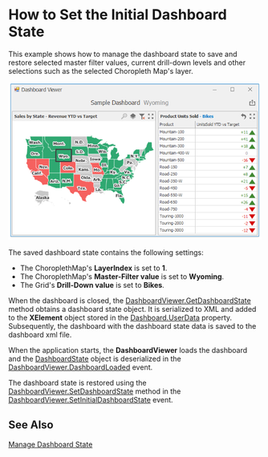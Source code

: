 # How to Set the Initial Dashboard State

This example shows how to manage the dashboard state to save and restore selected master filter values, current drill-down levels and other selections such as the selected Choropleth Map's layer.

![](/image.png)

The saved dashboard state contains the following settings:

- The ChoroplethMap's **LayerIndex** is set to **1**.
- The ChoroplethMap's **Master-Filter value** is set to **Wyoming**.
- The Grid's **Drill-Down value** is set to **Bikes**.

When the dashboard is closed, the [DashboardViewer.GetDashboardState](https://docs.devexpress.com/Dashboard/DevExpress.DashboardWin.DashboardViewer.GetDashboardState) method obtains a dashboard state object. It is serialized to XML and added to the **XElement** object stored in the [Dashboard.UserData](https://docs.devexpress.com/Dashboard/DevExpress.DashboardCommon.Dashboard.UserData) property. Subsequently, the dashboard with the dashboard state data is saved to the dashboard xml file.

When the application starts, the **DashboardViewer** loads the dashboard and the [DashboardState](https://docs.devexpress.com/Dashboard/DevExpress.DashboardCommon.DashboardState) object is deserialized in the [DashboardViewer.DashboardLoaded](https://docs.devexpress.com/Dashboard/DevExpress.DashboardWin.DashboardViewer.DashboardLoaded) event.

The dashboard state is restored using the [DashboardViewer.SetDashboardState](https://docs.devexpress.com/Dashboard/DevExpress.DashboardWin.DashboardViewer.SetDashboardState(DevExpress.DashboardCommon.DashboardState)) method in the [DashboardViewer.SetInitialDashboardState](https://docs.devexpress.com/Dashboard/DevExpress.DashboardWin.DashboardViewer.SetInitialDashboardState) event.

## See Also

[Manage Dashboard State](https://docs.devexpress.com/Dashboard/400729/create-the-designer-and-viewer-applications/winforms-viewer/manage-dashboard-state)